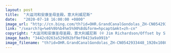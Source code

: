 ```yaml
---
layout: post
title:  "大运河和安康圣母圣殿，意大利威尼斯"
date:   "2020-07-18 16:00:00 +0800"
image_url: "http://cn.bing.com/th?id=OHR.GrandCanalGondolas_ZH-CN0542933448_1920x1080.jpg&rf=LaDigue_1920x1080.jpg&pid=hp"
link: "/search?q=%e6%9b%b4%e5%90%8d&form=hpcapt&mkt=zh-cn"
copyright: "大运河和安康圣母圣殿，意大利威尼斯 (© Jim Richardson/Offset by Shutterstock)"
image_hash: "3442c0263a529d92bf9ef0423a9a991b"
image_filename: "th?id=OHR.GrandCanalGondolas_ZH-CN0542933448_1920x1080.jpg&rf=LaDigue_1920x1080.jpg&pid=hp"
---
```

